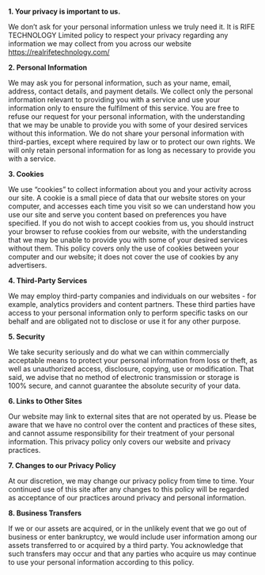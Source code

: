 **1. Your privacy is important to us.**

We don’t ask for your personal information unless we truly need it. It is RIFE TECHNOLOGY Limited policy to respect your privacy regarding any information we may collect from you across our website https://realrifetechnology.com/

**2. Personal Information**

We may ask you for personal information, such as your name, email, address, contact details, and payment details. We collect only the personal information relevant to providing you with a service and use your information only to ensure the fulfilment of this service. You are free to refuse our request for your personal information, with the understanding that we may be unable to provide you with some of your desired services without this information. We do not share your personal information with third-parties, except where required by law or to protect our own rights. We will only retain personal information for as long as necessary to provide you with a service.

**3. Cookies**

We use “cookies” to collect information about you and your activity across our site. A cookie is a small piece of data that our website stores on your computer, and accesses each time you visit so we can understand how you use our site and serve you content based on preferences you have specified. If you do not wish to accept cookies from us, you should instruct your browser to refuse cookies from our website, with the understanding that we may be unable to provide you with some of your desired services without them. This policy covers only the use of cookies between your computer and our website; it does not cover the use of cookies by any advertisers.

**4. Third-Party Services**

We may employ third-party companies and individuals on our websites - for example, analytics providers and content partners. These third parties have access to your personal information only to perform specific tasks on our behalf and are obligated not to disclose or use it for any other purpose.

**5. Security**

We take security seriously and do what we can within commercially acceptable means to protect your personal information from loss or theft, as well as unauthorized access, disclosure, copying, use or modification. That said, we advise that no method of electronic transmission or storage is 100% secure, and cannot guarantee the absolute security of your data.

**6. Links to Other Sites**

Our website may link to external sites that are not operated by us. Please be aware that we have no control over the content and practices of these sites, and cannot assume responsibility for their treatment of your personal information. This privacy policy only covers our website and privacy practices.

**7. Changes to our Privacy Policy**

At our discretion, we may change our privacy policy from time to time. Your continued use of this site after any changes to this policy will be regarded as acceptance of our practices around privacy and personal information.

**8. Business Transfers**

If we or our assets are acquired, or in the unlikely event that we go out of business or enter bankruptcy, we would include user information among our assets transferred to or acquired by a third party. You acknowledge that such transfers may occur and that any parties who acquire us may continue to use your personal information according to this policy.




